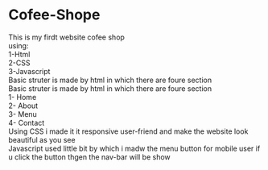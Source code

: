 # Cofee-Shope
This is my firdt website cofee shop </br>
using: </br>
1-Html </br>
2-CSS </br>
3-Javascript </br>
Basic struter is made by html in which there are foure section </br>
Basic struter is made by html in which there are foure section </br>
1- Home </br>
2- About </br>
3- Menu </br>
4- Contact </br>
 Using CSS i made it it responsive user-friend and make the website look beautiful as you see </br>
 Javascript used little bit by which i madw the menu button for mobile user if u click the button thgen the nav-bar will be show
